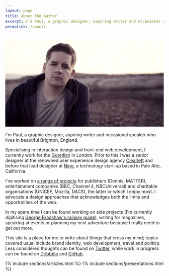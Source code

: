 ```yaml
---
layout: page
title: About the Author
excerpt: I'm Paul, a graphic designer, aspiring writer and occasional speaker who lives in beautiful Brighton, England.
permalink: /about/
---
```

![The author on Brighton beach, May 2010](/assets/images/about/author.jpg)

I'm Paul, a graphic designer, aspiring writer and occasional speaker who lives in beautiful Brighton, England.

Specialising in interaction design and front-end web development, I currently work for the [Guardian][1] in London. Prior to this I was a senior designer at the renowned user experience design agency [Clearleft][2] and before that lead designer at [Ning][3], a technology start-up based in Palo Alto, California.

I've worked on [a range of projects][4] for publishers (Dennis, MATTER), entertainment companies (BBC, Channel 4, NBCUniversal) and charitable organisations (UNICEF, Mozilla, DACS), the latter or which I enjoy most. I advocate a design approaches that acknowledges both the limits and opportunities of the web.

In my spare time I can be found working on side projects (I'm currently digitising [George Bradshaw's railway guide][5]), writing for magazines, speaking at events or planning my next adventure because I really need to get out more.

This site is a place for me to write about things that cross my mind; topics covered usual include brand identity, web development, travel and politics. Less considered thoughts can be found on [Twitter][6], while work in progress can be found on [Dribbble][7] and [GitHub][8].

[1]: http://www.theguardian.com/uk
[2]: http://clearleft.com/
[3]: http://ning.com/
[4]: /projects/
[5]: http://bradshawsguide.org/
[6]: https://twitter.com/paulrobertlloyd
[7]: https://dribbble.com/paulrobertlloyd
[8]: https://github.com/paulrobertlloyd

<section class="section section--elsewhere grid">
    {% include sections/articles.html %}
    {% include sections/presentations.html %}
</section>